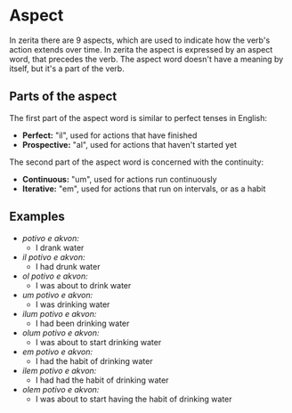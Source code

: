 # Aspect

In zerita there are 9 aspects, which are used to indicate how the verb's action extends over time.
In zerita the aspect is expressed by an aspect word, that precedes the verb.
The aspect word doesn't have a meaning by itself, but it's a part of the verb.

## Parts of the aspect

The first part of the aspect word is similar to perfect tenses in English:

- **Perfect:** "il", used for actions that have finished
- **Prospective:** "al", used for actions that haven't started yet

The second part of the aspect word is concerned with the continuity:

- **Continuous:** "um", used for actions run continuously
- **Iterative:** "em", used for actions that run on intervals, or as a habit

## Examples

- _potivo e akvon:_
    - I drank water
- _il potivo e akvon:_
    - I had drunk water
- _ol potivo e akvon:_
    - I was about to drink water
- _um potivo e akvon:_
    - I was drinking water
- _ilum potivo e akvon:_
    - I had been drinking water
- _olum potivo e akvon:_
    - I was about to start drinking water
- _em potivo e akvon:_
    - I had the habit of drinking water
- _ilem potivo e akvon:_
    - I had had the habit of drinking water
- _olem potivo e akvon:_
    - I was about to start having the habit of drinking water
